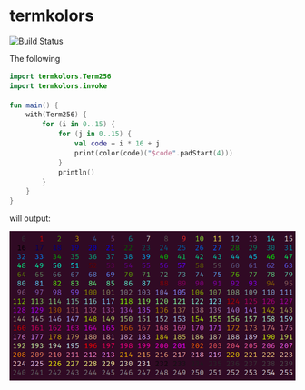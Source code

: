 # termkolors
[![Build Status](https://travis-ci.com/raniejade/termkolors.svg?branch=master)](https://travis-ci.com/raniejade/termkolors)

The following
```kotlin
import termkolors.Term256
import termkolors.invoke

fun main() {
    with(Term256) {
        for (i in 0..15) {
            for (j in 0..15) {
                val code = i * 16 + j
                print(color(code)("$code".padStart(4)))
            }
            println()
        }
    }
}
```
will output:

![output](screenshot.png)

